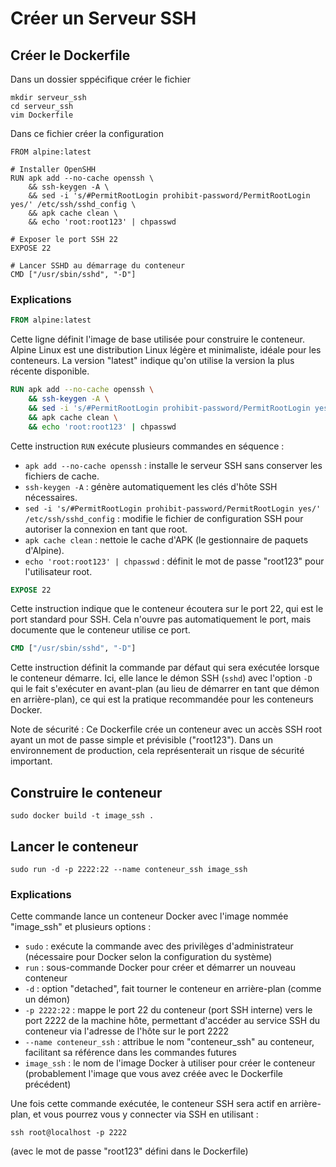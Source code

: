 # Créer un Serveur SSH
## Créer le Dockerfile
Dans un dossier sppécifique créer le fichier
```
mkdir serveur_ssh
cd serveur_ssh
vim Dockerfile
```
Dans ce fichier créer la configuration
```
FROM alpine:latest

# Installer OpenSHH
RUN apk add --no-cache openssh \
    && ssh-keygen -A \
    && sed -i 's/#PermitRootLogin prohibit-password/PermitRootLogin yes/' /etc/ssh/sshd_config \
    && apk cache clean \
    && echo 'root:root123' | chpasswd

# Exposer le port SSH 22
EXPOSE 22

# Lancer SSHD au démarrage du conteneur
CMD ["/usr/sbin/sshd", "-D"]
```
### Explications

```dockerfile
FROM alpine:latest
```
Cette ligne définit l'image de base utilisée pour construire le conteneur. Alpine Linux est une distribution Linux légère et minimaliste, idéale pour les conteneurs. La version "latest" indique qu'on utilise la version la plus récente disponible.

```dockerfile
RUN apk add --no-cache openssh \
    && ssh-keygen -A \
    && sed -i 's/#PermitRootLogin prohibit-password/PermitRootLogin yes/' /etc/ssh/sshd_config \
    && apk cache clean \
    && echo 'root:root123' | chpasswd
```
Cette instruction `RUN` exécute plusieurs commandes en séquence :
- `apk add --no-cache openssh` : installe le serveur SSH sans conserver les fichiers de cache.
- `ssh-keygen -A` : génère automatiquement les clés d'hôte SSH nécessaires.
- `sed -i 's/#PermitRootLogin prohibit-password/PermitRootLogin yes/' /etc/ssh/sshd_config` : modifie le fichier de configuration SSH pour autoriser la connexion en tant que root.
- `apk cache clean` : nettoie le cache d'APK (le gestionnaire de paquets d'Alpine).
- `echo 'root:root123' | chpasswd` : définit le mot de passe "root123" pour l'utilisateur root.

```dockerfile
EXPOSE 22
```
Cette instruction indique que le conteneur écoutera sur le port 22, qui est le port standard pour SSH. Cela n'ouvre pas automatiquement le port, mais documente que le conteneur utilise ce port.

```dockerfile
CMD ["/usr/sbin/sshd", "-D"]
```
Cette instruction définit la commande par défaut qui sera exécutée lorsque le conteneur démarre. Ici, elle lance le démon SSH (`sshd`) avec l'option `-D` qui le fait s'exécuter en avant-plan (au lieu de démarrer en tant que démon en arrière-plan), ce qui est la pratique recommandée pour les conteneurs Docker.

Note de sécurité : Ce Dockerfile crée un conteneur avec un accès SSH root ayant un mot de passe simple et prévisible ("root123"). Dans un environnement de production, cela représenterait un risque de sécurité important.

## Construire le conteneur
```
sudo docker build -t image_ssh .
```
## Lancer le conteneur
```
sudo run -d -p 2222:22 --name conteneur_ssh image_ssh
```
### Explications
Cette commande lance un conteneur Docker avec l'image nommée "image_ssh" et plusieurs options :

- `sudo` : exécute la commande avec des privilèges d'administrateur (nécessaire pour Docker selon la configuration du système)
- `run` : sous-commande Docker pour créer et démarrer un nouveau conteneur
- `-d` : option "detached", fait tourner le conteneur en arrière-plan (comme un démon)
- `-p 2222:22` : mappe le port 22 du conteneur (port SSH interne) vers le port 2222 de la machine hôte, permettant d'accéder au service SSH du conteneur via l'adresse de l'hôte sur le port 2222
- `--name conteneur_ssh` : attribue le nom "conteneur_ssh" au conteneur, facilitant sa référence dans les commandes futures
- `image_ssh` : le nom de l'image Docker à utiliser pour créer le conteneur (probablement l'image que vous avez créée avec le Dockerfile précédent)

Une fois cette commande exécutée, le conteneur SSH sera actif en arrière-plan, et vous pourrez vous y connecter via SSH en utilisant :
```
ssh root@localhost -p 2222
```
(avec le mot de passe "root123" défini dans le Dockerfile)